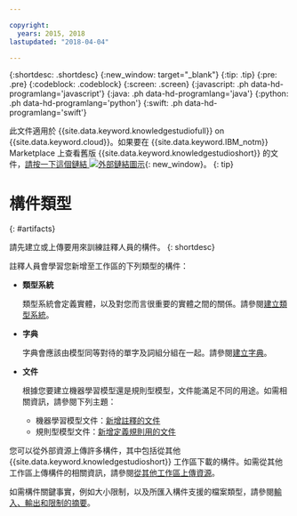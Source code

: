 ```yaml
---

copyright:
  years: 2015, 2018
lastupdated: "2018-04-04"

---
```


{:shortdesc: .shortdesc}
{:new_window: target="_blank"}
{:tip: .tip}
{:pre: .pre}
{:codeblock: .codeblock}
{:screen: .screen}
{:javascript: .ph data-hd-programlang='javascript'}
{:java: .ph data-hd-programlang='java'}
{:python: .ph data-hd-programlang='python'}
{:swift: .ph data-hd-programlang='swift'}

此文件適用於 {{site.data.keyword.knowledgestudiofull}} on {{site.data.keyword.cloud}}。如果要在 {{site.data.keyword.IBM_notm}} Marketplace 上查看舊版 {{site.data.keyword.knowledgestudioshort}} 的文件，[請按一下這個鏈結 ![外部鏈結圖示](../../icons/launch-glyph.svg "外部鏈結圖示")](https://console.bluemix.net/docs/services/knowledge-studio/artifacts.html){: new_window}。
{: tip}

# 構件類型
{: #artifacts}

請先建立或上傳要用來訓練註釋人員的構件。
{: shortdesc}

註釋人員會學習您新增至工作區的下列類型的構件：

- **類型系統**

    類型系統會定義實體，以及對您而言很重要的實體之間的關係。請參閱[建立類型系統](/docs/services/watson-knowledge-studio/typesystem.html)。

- **字典**

    字典會應該由模型同等對待的單字及詞組分組在一起。請參閱[建立字典](/docs/services/watson-knowledge-studio/dictionaries.html)。

- **文件**

    根據您要建立機器學習模型還是規則型模型，文件能滿足不同的用途。如需相關資訊，請參閱下列主題：
    - 機器學習模型文件：[新增註釋的文件](/docs/services/watson-knowledge-studio/documents-for-annotation.html#wks_t_docs_intro)
    - 規則型模型文件：[新增定義規則用的文件](/docs/services/watson-knowledge-studio/rule-annotator-add-doc.html)

您可以從外部資源上傳許多構件，其中包括從其他 {{site.data.keyword.knowledgestudioshort}} 工作區下載的構件。如需從其他工作區上傳構件的相關資訊，請參閱[從其他工作區上傳資源](/docs/services/watson-knowledge-studio/exportimport.html)。

如需構件關鍵事實，例如大小限制，以及所匯入構件支援的檔案類型，請參閱[輸入、輸出和限制的摘要](/docs/services/watson-knowledge-studio/create-project.html#wks_formats)。

